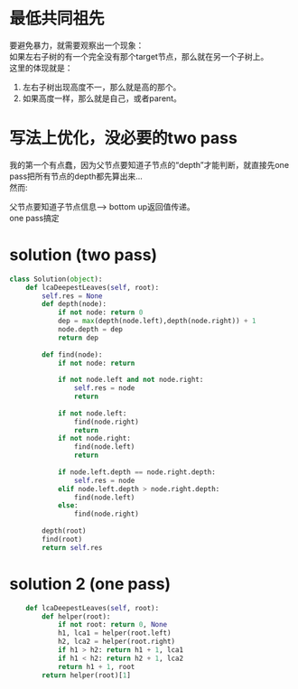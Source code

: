 # 最低共同祖先
要避免暴力，就需要观察出一个现象：  
如果左右子树的有一个完全没有那个target节点，那么就在另一个子树上。  
这里的体现就是：
1. 左右子树出现高度不一，那么就是高的那个。  
2. 如果高度一样，那么就是自己，或者parent。
# 写法上优化，没必要的two pass
我的第一个有点蠢，因为父节点要知道子节点的“depth”才能判断，就直接先one pass把所有节点的depth都先算出来...  
然而:  

父节点要知道子节点信息--> bottom up返回值传递。  
one pass搞定
# solution (two pass)
```py
class Solution(object):
    def lcaDeepestLeaves(self, root):
        self.res = None
        def depth(node):
            if not node: return 0
            dep = max(depth(node.left),depth(node.right)) + 1
            node.depth = dep
            return dep
        
        def find(node):
            if not node: return 
            
            if not node.left and not node.right:
                self.res = node
                return 
            
            if not node.left:
                find(node.right)
                return 
            if not node.right:
                find(node.left)
                return 
                
            if node.left.depth == node.right.depth:
                self.res = node
            elif node.left.depth > node.right.depth:
                find(node.left)
            else:
                find(node.right)
                
        depth(root)
        find(root)
        return self.res      
```

# solution 2 (one pass)
```py
    def lcaDeepestLeaves(self, root):
        def helper(root):
            if not root: return 0, None
            h1, lca1 = helper(root.left)
            h2, lca2 = helper(root.right)
            if h1 > h2: return h1 + 1, lca1
            if h1 < h2: return h2 + 1, lca2
            return h1 + 1, root
        return helper(root)[1]
```